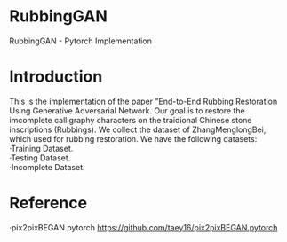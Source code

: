# RubbingGAN
RubbingGAN - Pytorch Implementation 
# Introduction
This is the implementation of the paper "End-to-End Rubbing Restoration Using Generative Adversarial Network. Our goal is to restore the imcomplete calligraphy characters on the traidional Chinese stone inscriptions (Rubbings).
We collect the dataset of ZhangMenglongBei, which used for rubbing restoration.
We have the following datasets: 
<Br/>
·Training Dataset.
<Br/>
·Testing Dataset.
<Br/>
·Incomplete Dataset. 
# Reference
·pix2pixBEGAN.pytorch https://github.com/taey16/pix2pixBEGAN.pytorch
